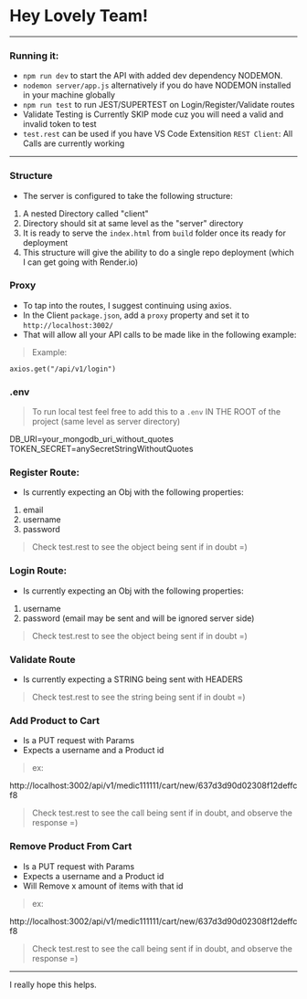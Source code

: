 # Hey Lovely Team!

---

### Running it:

- `npm run dev` to start the API with added dev dependency NODEMON.
- `nodemon server/app.js` alternatively if you do have NODEMON installed in your machine globally
- `npm run test` to run JEST/SUPERTEST on Login/Register/Validate routes
- Validate Testing is Currently SKIP mode cuz you will need a valid and invalid token to test
- `test.rest` can be used if you have VS Code Extensition `REST Client`: All Calls are currently working

---

### Structure

- The server is configured to take the following structure:

1. A nested Directory called "client"
2. Directory should sit at same level as the "server" directory
3. It is ready to serve the `index.html` from `build` folder once its ready for deployment
4. This structure will give the ability to do a single repo deployment (which I can get going with Render.io)

### Proxy

- To tap into the routes, I suggest continuing using axios.
- In the Client `package.json`, add a `proxy` property and set it to `http://localhost:3002/`
- That will allow all your API calls to be made like in the following example:

> Example:

```
axios.get("/api/v1/login")
```

### .env

> To run local test feel free to add this to a `.env` IN THE ROOT of the project (same level as server directory)

DB_URI=your_mongodb_uri_without_quotes
TOKEN_SECRET=anySecretStringWithoutQuotes

### Register Route:

- Is currently expecting an Obj with the following properties:

1. email
2. username
3. password

> Check test.rest to see the object being sent if in doubt =)

### Login Route:

- Is currently expecting an Obj with the following properties:

1. username
2. password
   (email may be sent and will be ignored server side)

> Check test.rest to see the object being sent if in doubt =)

### Validate Route

- Is currently expecting a STRING being sent with HEADERS

> Check test.rest to see the string being sent if in doubt =)

### Add Product to Cart

- Is a PUT request with Params
- Expects a username and a Product id

> ex:

http://localhost:3002/api/v1/medic111111/cart/new/637d3d90d02308f12deffcf8

> Check test.rest to see the call being sent if in doubt, and observe the response =)

### Remove Product From Cart

- Is a PUT request with Params
- Expects a username and a Product id
- Will Remove x amount of items with that id

> ex:

http://localhost:3002/api/v1/medic111111/cart/new/637d3d90d02308f12deffcf8

> Check test.rest to see the call being sent if in doubt, and observe the response =)

---

I really hope this helps.
